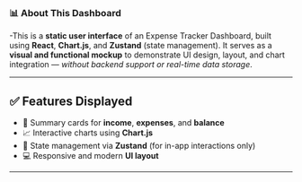 ### 📊 About This Dashboard

-This is a **static user interface** of an Expense Tracker Dashboard, built using **React**, **Chart.js**, and **Zustand** (state management). It serves as a **visual and functional mockup** to demonstrate UI design, layout, and chart integration — _without backend support or real-time data storage_.

---

## ✅ Features Displayed

- 📌 Summary cards for **income**, **expenses**, and **balance**
- 📈 Interactive charts using **Chart.js**
- 🧠 State management via **Zustand** (for in-app interactions only)
- 💻 Responsive and modern **UI layout**

---






 
 
